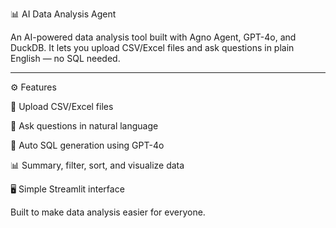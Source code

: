 
📊 AI Data Analysis Agent

An AI-powered data analysis tool built with Agno Agent, GPT-4o, and DuckDB. It lets you upload CSV/Excel files and ask questions in plain English — no SQL needed.


---

⚙️ Features

📁 Upload CSV/Excel files

💬 Ask questions in natural language

🧠 Auto SQL generation using GPT-4o

📊 Summary, filter, sort, and visualize data

🖥️ Simple Streamlit interface





Built to make data analysis easier for everyone.

